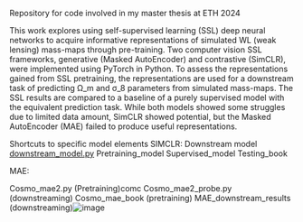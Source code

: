 Repository for code involved in my master thesis at ETH 2024

This work explores using self-supervised learning (SSL) deep neural networks to acquire
informative representations of simulated WL (weak lensing) mass-maps through pre-training.
Two computer vision SSL frameworks, generative (Masked AutoEncoder) and contrastive
(SimCLR), were implemented using PyTorch in Python. To assess the representations gained
from SSL pretraining, the representations are used for a downstream task of predicting Ω_m
and σ_8 parameters from simulated mass-maps. The SSL results are compared to a baseline of
a purely supervised model with the equivalent prediction task. While both models showed some
struggles due to limited data amount, SimCLR showed potential, but the Masked AutoEncoder
(MAE) failed to produce useful representations.

Shortcuts to specific model elements
SIMCLR:
Downstream model [downstream_model.py](Full_simclr/downstream_model.py)
Pretraining_model
Supervised_model
Testing_book


MAE:

Cosmo_mae2.py (Pretraining)comc
Cosmo_mae2_probe.py (downstreaming)
Cosmo_mae_book (pretraining)
MAE_downstream_results (downstreaming)![image](https://github.com/user-attachments/assets/1e71a915-eea1-4fad-87d9-4a2cb3429224)



